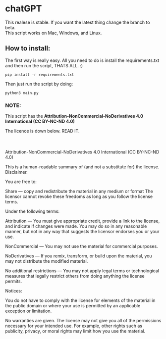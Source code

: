 # chatGPT
This realese is stable. If you want the latest thing change the branch to beta.
<br/>
This script works on Mac, Windows, and Linux.
## How to install:

The first way is really easy.
All you need to do is install the requirements.txt and then run the script, THATS ALL. :)
```
pip install -r requirements.txt
```
Then just run the script by doing:

```
python3 main.py
```

### NOTE:

This script has the __Attribution-NonCommercial-NoDerivatives 4.0 International (CC BY-NC-ND 4.0)__

The licence is down below. READ IT.
<br/>
<br/>
<br/>
<br/>
Attribution-NonCommercial-NoDerivatives 4.0 International (CC BY-NC-ND 4.0)

This is a human-readable summary of (and not a substitute for) the license. Disclaimer.

You are free to:

Share — copy and redistribute the material in any medium or format
The licensor cannot revoke these freedoms as long as you follow the license terms.

Under the following terms:

Attribution — You must give appropriate credit, provide a link to the license, and indicate if changes were made. You may do so in any reasonable manner, but not in any way that suggests the licensor endorses you or your use.

NonCommercial — You may not use the material for commercial purposes.

NoDerivatives — If you remix, transform, or build upon the material, you may not distribute the modified material.

No additional restrictions — You may not apply legal terms or technological measures that legally restrict others from doing anything the license permits.

Notices:

You do not have to comply with the license for elements of the material in the public domain or where your use is permitted by an applicable exception or limitation.

No warranties are given. The license may not give you all of the permissions necessary for your intended use. For example, other rights such as publicity, privacy, or moral rights may limit how you use the material.
